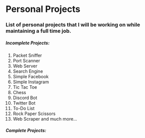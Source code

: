 # Personal Projects

### List of personal projects that I will be working on while maintaining a full time job.

##### Incomplete Projects:
1. Packet Sniffer
2. Port Scanner
3. Web Server
4. Search Engine
5. Simple Facebook
6. Simple Instagram
7. Tic Tac Toe
8. Chess
9. Discord Bot
10. Twitter Bot
11. To-Do List
12. Rock Paper Scissors
13. Web Scraper
and much more...

##### Complete Projects: 